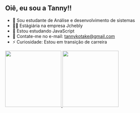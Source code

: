 ## Oiê, eu sou a Tanny!! 

- 🔭 Sou estudante de Análise e desenvolvimento de sistemas
- 👩‍💻 Estágiária na empresa Jchebly
- 🌱 Estou estudando JavaScript
- 💬 Contate-me no e-mail: tannykotake@gmail.com
- ⚡ Curiosidade: Estou em transição de carreira

 <div>
  <a href="https://github.com/nataellytanny">
  <img height="180em" src="https://github-readme-stats.vercel.app/api?username=rafaballerini&show_icons=true&theme=dracula&include_all_commits=true&count_private=true"/>
  <img height="180em" src="https://github-readme-stats.vercel.app/api/top-langs/?username=rafaballerini&layout=compact&langs_count=7&theme=dracula"/>
</div>


